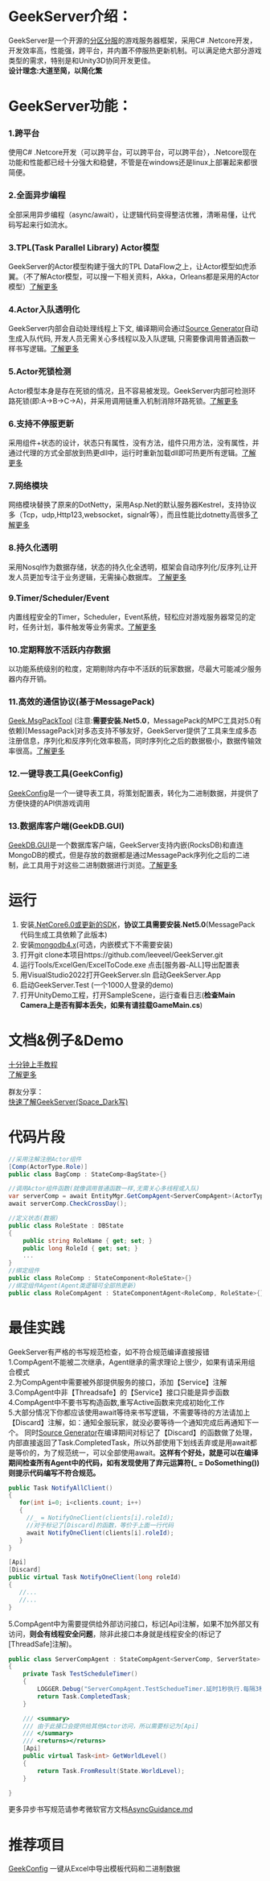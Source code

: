 
# GeekServer介绍：
GeekServer是一个开源的[分区分服](https://mp.weixin.qq.com/s?__biz=MzI3MTQ1NzU2NA==&mid=2247483884&idx=1&sn=3547c769a300f1d82cc04e9b1852c6d5&chksm=eac0cd9fddb7448997e38a74e2d26bde259cd2127583e31bc488511bc1fdcd9f35caff27d4a3&scene=21#wechat_redirect)的游戏服务器框架，采用C# .Netcore开发，开发效率高，性能强，跨平台，并内置不停服热更新机制。可以满足绝大部分游戏类型的需求，特别是和Unity3D协同开发更佳。    
__设计理念:大道至简，以简化繁__

# GeekServer功能：

### 1.跨平台  
使用C# .Netcore开发（可以跨平台，可以跨平台，可以跨平台），.Netcore现在功能和性能都已经十分强大和稳健，不管是在windows还是linux上部署起来都很简便。
### 2.全面异步编程  
全部采用异步编程（async/await），让逻辑代码变得整洁优雅，清晰易懂，让代码写起来行如流水。
### 3.TPL(Task Parallel Library) Actor模型  
GeekServer的Actor模型构建于强大的TPL DataFlow之上，让Actor模型如虎添翼。（不了解Actor模型，可以搜一下相关资料，Akka，Orleans都是采用的Actor模型）[了解更多](https://github.com/leeveel/GeekServer/blob/main/Docs/1.Actor%E6%A8%A1%E5%9E%8B.md)
### 4.Actor入队透明化  
GeekServer内部会自动处理线程上下文, 编译期间会通过[Source Generator](https://docs.microsoft.com/en-us/dotnet/csharp/roslyn-sdk/source-generators-overview)自动生成入队代码, 开发人员无需关心多线程以及入队逻辑, 只需要像调用普通函数一样书写逻辑。[了解更多](https://github.com/leeveel/GeekServer/blob/main/Docs/Actor%E5%85%A5%E9%98%9F.md)
### 5.Actor死锁检测 
Actor模型本身是存在死锁的情况，且不容易被发现。GeekServer内部可检测环路死锁(即:A->B->C->A)，并采用调用链重入机制消除环路死锁。[了解更多](https://github.com/leeveel/GeekServer/blob/main/Docs/1.Actor%E6%A8%A1%E5%9E%8B.md)
### 6.支持不停服更新 
采用组件+状态的设计，状态只有属性，没有方法，组件只用方法，没有属性，并通过代理的方式全部放到热更dll中，运行时重新加载dll即可热更所有逻辑。[了解更多](https://github.com/leeveel/GeekServer/blob/main/Docs/%E7%83%AD%E6%9B%B4hotfix.md)
### 7.网络模块  
网络模块替换了原来的DotNetty，采用Asp.Net的默认服务器Kestrel，支持协议多（Tcp，udp,Http123,websocket，signalr等），而且性能比dotnetty高很多[了解更多](https://github.com/leeveel/GeekServer/blob/main/Docs/%E7%BD%91%E7%BB%9CNet(tcp%26http).md)
### 8.持久化透明  
采用Nosql作为数据存储，状态的持久化全透明，框架会自动序列化/反序列,让开发人员更加专注于业务逻辑，无需操心数据库。 [了解更多](https://github.com/leeveel/GeekServer/blob/main/Docs/2.Actor%26Component%26State.md)
### 9.Timer/Scheduler/Event  
内置线程安全的Timer，Scheduler，Event系统，轻松应对游戏服务器常见的定时，任务计划，事件触发等业务需求。[了解更多](https://github.com/leeveel/GeekServer/blob/main/Docs/%E4%BA%8B%E4%BB%B6Event-timer.md)
### 10.定期释放不活跃内存数据  
以功能系统级别的粒度，定期剔除内存中不活跃的玩家数据，尽最大可能减少服务器内存开销。
### 11.高效的通信协议(基于MessagePack)  
[Geek.MsgPackTool](https://github.com/leeveel/Geek.MsgPackTool) (注意:**需要安装.Net5.0**，MessagePack的MPC工具对5.0有依赖)[MessagePack]对多态支持不够友好，GeekServer提供了工具来生成多态注册信息，序列化和反序列化效率极高，同时序列化之后的数据极小，数据传输效率很高。[了解更多](https://github.com/leeveel/GeekServer/blob/main/Docs/%E5%85%B3%E4%BA%8E%E5%8D%8F%E8%AE%AE.md)
### 12.一键导表工具(GeekConfig)  
[GeekConfig](https://github.com/leeveel/GeekConfig)是一个一键导表工具，将策划配置表，转化为二进制数据，并提供了方便快捷的API供游戏调用   
### 13.数据库客户端(GeekDB.GUI)  
[GeekDB.GUI](https://github.com/leeveel/GeekDB.GUI)是一个数据库客户端，GeekServer支持内嵌(RocksDB)和直连MongoDB的模式，但是存放的数据都是通过MessagePack序列化之后的二进制，此工具用于对这些二进制数据进行浏览。[了解更多](https://github.com/leeveel/GeekServer/blob/main/Docs/2.Actor%26Component%26State.md)      

# 运行
1. 安装[.NetCore6.0或更新的SDK](https://dotnet.microsoft.com/download/dotnet/6.0)，**协议工具需要安装.Net5.0**(MessagePack代码生成工具依赖了此版本)
2. 安装[mongodb4.x](https://www.mongodb.com/try/download/community)(可选，内嵌模式下不需要安装)
3. 打开git clone本项目https://github.com/leeveel/GeekServer.git
4. 运行Tools/ExcelGen/ExcelToCode.exe 点击[服务器-ALL]导出配置表
5. 用VisualStudio2022打开GeekServer.sln 启动GeekServer.App
6. 启动GeekServer.Test (一个1000人登录的demo)
7. 打开UnityDemo工程，打开SampleScene，运行查看日志(**检查Main Camera上是否有脚本丢失，如果有请挂载GameMain.cs**)

# 文档&例子&Demo
[十分钟上手教程](https://github.com/leeveel/GeekServer/blob/main/Docs/%E5%8D%81%E5%88%86%E9%92%9F.md)  
[了解更多](https://github.com/leeveel/GeekServer/tree/master/Docs)  

群友分享：  
[快速了解GeekServer(Space_Dark写)](https://blog.csdn.net/weixin_45394846/article/details/129265794?csdn_share_tail=%7B%22type%22%3A%22blog%22%2C%22rType%22%3A%22article%22%2C%22rId%22%3A%22129265794%22%2C%22source%22%3A%22weixin_45394846%22%7D) 

# 代码片段
```c#
//采用注解注册Actor组件
[Comp(ActorType.Role)]
public class BagComp : StateComp<BagState>{}

//调用Actor组件函数(就像调用普通函数一样,无需关心多线程或入队)
var serverComp = await EntityMgr.GetCompAgent<ServerCompAgent>(ActorType.Server);
await serverComp.CheckCrossDay();

//定义状态(数据)
public class RoleState : DBState
{
    public string RoleName { get; set; }
    public long RoleId { get; set; }
    ...
}
//绑定组件
public class RoleComp : StateComponent<RoleState>{}
//绑定组件Agent(Agent类逻辑可全部热更新)
public class RoleCompAgent : StateComponentAgent<RoleComp, RoleState>{}
```
# 最佳实践
GeekServer有严格的书写规范检查，如不符合规范编译直接报错  
1.CompAgent不能被二次继承，Agent继承的需求理论上很少，如果有请采用组合模式  
2.为CompAgent中需要被外部提供服务的接口，添加【Service】注解  
3.CompAgent中非【Threadsafe】的【Service】接口只能是异步函数    
4.CompAgent中不要书写构造函数,重写Active函数来完成初始化工作  
5.大部分情况下你都应该使用await等待来书写逻辑，不需要等待的方法请加上【Discard】注解，如：通知全服玩家，就没必要等待一个通知完成后再通知下一个。  同时[Source Generator](https://docs.microsoft.com/en-us/dotnet/csharp/roslyn-sdk/source-generators-overview)在编译期间对标记了【Discard】的函数做了处理，内部直接返回了Task.CompletedTask，所以外部使用下划线丢弃或是用await都是等价的，为了规范统一，可以全部使用await。**这样有个好处，就是可以在编译期间检查所有Agent中的代码，如有发现使用了弃元运算符(_ = DoSomething())则提示代码编写不符合规范。**
```c#
public Task NotifyAllClient()
{
   for(int i=0; i<clients.count; i++)
   {
     //_ = NotifyOneClient(clients[i].roleId);
	 //对于标记了[Discard]的函数，等价于上面一行代码
	 await NotifyOneClient(clients[i].roleId);
   }
}

[Api]
[Discard]
public virtual Task NotifyOneClient(long roleId)
{
   //...
   //...
}
```
5.CompAgent中为需要提供给外部访问接口，标记[Api]注解，如果不加外部又有访问，**则会有线程安全问题**，除非此接口本身就是线程安全的(标记了[ThreadSafe]注解)。 
```c#
public class ServerCompAgent : StateCompAgent<ServerComp, ServerState>
{
    private Task TestScheduleTimer()
    {
        LOGGER.Debug("ServerCompAgent.TestSchedueTimer.延时1秒执行.每隔3秒执行");
        return Task.CompletedTask;
    }

    /// <summary>
    /// 由于此接口会提供给其他Actor访问，所以需要标记为[Api]
    /// </summary>
    /// <returns></returns>
    [Api]
    public virtual Task<int> GetWorldLevel()
    {
        return Task.FromResult(State.WorldLevel);
    }

}
```
更多异步书写规范请参考微软官方文档[AsyncGuidance.md](https://github.com/davidfowl/AspNetCoreDiagnosticScenarios/blob/master/AsyncGuidance.md)  

# 推荐项目   
[GeekConfig](https://github.com/leeveel/GeekConfig) 一键从Excel中导出模板代码和二进制数据  
